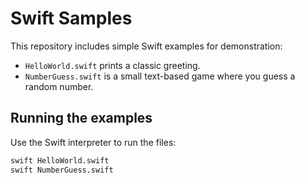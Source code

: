 # Swift Samples

This repository includes simple Swift examples for demonstration:

- `HelloWorld.swift` prints a classic greeting.
- `NumberGuess.swift` is a small text-based game where you guess a random number.

## Running the examples

Use the Swift interpreter to run the files:

```bash
swift HelloWorld.swift
swift NumberGuess.swift
```
